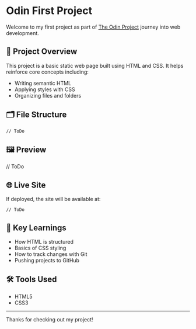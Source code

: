 # Odin First Project

Welcome to my first project as part of [The Odin Project](https://www.theodinproject.com/) journey into web development.

## 📌 Project Overview

This project is a basic static web page built using HTML and CSS. It helps reinforce core concepts including:

* Writing semantic HTML
* Applying styles with CSS
* Organizing files and folders
  
## 🗂️ File Structure

```
// ToDo
```

## 🖼️ Preview

// ToDo

## 🌐 Live Site

If deployed, the site will be available at:

```
// ToDo 
```

## 🧠 Key Learnings

* How HTML is structured
* Basics of CSS styling
* How to track changes with Git
* Pushing projects to GitHub

## 🛠 Tools Used

* HTML5
* CSS3
---

Thanks for checking out my project!
